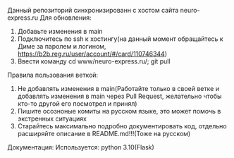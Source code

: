 Данный репозиторий синхронизированн с хостом сайта neuro-express.ru
Для обновления:
1. Добавьте изменения в main
2. Подключитесь по ssh к хостингу(на данный момент обращайтесь к Диме за паролем и логином, https://b2b.reg.ru/user/account/#/card/110746344)
3. Ввести команду cd www/neuro-express.ru/; git pull

Правила пользования веткой:
1. Не добавлять изменения в main(Работайте только в своей ветке и добавлять изменения в main через Pull Request, желательно чтобы кто-то другой его посмотрел и принял)
2. Пишите осозноные комиты на русском языке, это может помочь в экстренных ситуациях
3. Старайтесь максимально подробно документировать код, отдельно расширяйте описание в README.md!!!(Тоже на русском)

Документация:
Используется: python 3.10(Flask)
